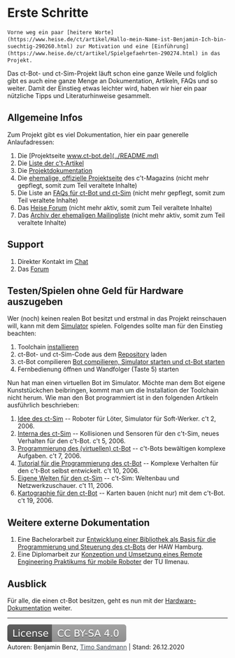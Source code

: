# Erste Schritte

```tip
Vorne weg ein paar [heitere Worte](https://www.heise.de/ct/artikel/Hallo-mein-Name-ist-Benjamin-Ich-bin-suechtig-290260.html) zur Motivation und eine [Einführung](https://www.heise.de/ct/artikel/Spielgefaehrten-290274.html) in das Projekt.
```

Das ct-Bot- und ct-Sim-Projekt läuft schon eine ganze Weile und folglich gibt es auch eine ganze Menge an Dokumentation, Artikeln, FAQs und so weiter. Damit der Einstieg etwas leichter wird, haben wir hier ein paar nützliche Tipps und Literaturhinweise gesammelt.

## Allgemeine Infos

Zum Projekt gibt es viel Dokumentation, hier ein paar generelle Anlaufadressen:

1. Die [Projektseite www.ct-bot.de](../README.md)
1. Die [Liste der c't-Artikel](2_ct-articles.md)
1. Die <a href="https://github.com/Nightwalker-87/ct-bot-doku/blob/master/doc/wiki_main.md" target="_blank">Projektdokumentation</a>
1. Die <a href="https://www.heise.de/ct/artikel/c-t-Bot-und-c-t-Sim-284119.html" target="_blank">ehemalige, offizielle Projektseite</a> des c't-Magazins (nicht mehr gepflegt, somit zum Teil veraltete Inhalte)
1. Die Liste an <a href="https://www.heise.de/ct/artikel/FAQ-fuer-c-t-Bot-und-c-t-SIM-291940.html" target="_blank">FAQs für ct-Bot und ct-Sim</a> (nicht mehr gepflegt, somit zum Teil veraltete Inhalte)
1. Das <a href="https://www.heise.de/forum/c-t/Kommentare-zu-c-t-Artikeln/c-t-Bot-und-c-t-Sim/forum-23074/" target="_blank">Heise Forum</a> (nicht mehr aktiv, somit zum Teil veraltete Inhalte)
1. Das <a href="https://www.heise.de/ct/newsletter/archiv/ct-bot-entwickler/" target="_blank">Archiv der ehemaligen Mailingliste</a> (nicht mehr aktiv, somit zum Teil veraltete Inhalte)

## Support

1. Direkter Kontakt im [Chat](../README.md#community-und-support)
1. Das <a href="https://www.ctbot.de" target="_blank">Forum</a>

## Testen/Spielen ohne Geld für Hardware auszugeben

Wer (noch) keinen realen Bot besitzt und erstmal in das Projekt reinschauen will, kann mit dem <a href="https://www.heise.de/ct/artikel/c-t-Bot-und-c-t-Sim-284119.html?seite=3" target="_blank">Simulator</a> spielen. Folgendes sollte man für den Einstieg beachten:

1. Toolchain [installieren](../installation/1_installation-allgemein.md)
1. ct-Bot- und ct-Sim-Code aus dem [Repository](../repository/1_git-eclipse.md) laden
1. ct-Bot compilieren [Bot compilieren, Simulator starten und ct-Bot starten](../installation/1_installation-allgemein.md#ct-sim-und-virtuelle-bots-aus-eclipse-starten)
1. Fernbedienung öffnen und Wandfolger (Taste 5) starten

Nun hat man einen virtuellen Bot im Simulator. Möchte man dem Bot eigene Kunststückchen beibringen, kommt man um die Installation der Toolchain nicht herum. Wie man den Bot programmiert ist in den folgenden Artikeln ausführlich beschrieben:

1. <a href="https://heise.de/-290274" target="_blank">Idee des ct-Sim</a> -- Roboter für Löter, Simulator für Soft-Werker. c't 2, 2006.
1. <a href="https://heise.de/-290334" target="_blank">Interna des ct-Sim</a> -- Kollisionen und Sensoren für den c't-Sim, neues Verhalten für den c't-Bot. c't 5, 2006.
1. <a href="https://heise.de/-290392" target="_blank">Programmierung des (virtuellen) ct-Bot</a> -- c't-Bots bewältigen komplexe Aufgaben. c't 7, 2006.
1. <a href="https://heise.de/-290460" target="_blank">Tutorial für die Programmierung des ct-Bot</a> -- Komplexe Verhalten für den c't-Bot selbst entwickelt. c't 10, 2006.
1. <a href="https://heise.de/-290480" target="_blank">Eigene Welten für den ct-Sim</a> -- c't-Sim: Weltenbau und Netzwerkzuschauer. c't 11, 2006.
1. <a href="https://heise.de/-290662" target="_blank">Kartographie für den ct-Bot</a> -- Karten bauen (nicht nur) mit dem c't-Bot. c't 19, 2006.

## Weitere externe Dokumentation

1. Eine Bachelorarbeit zur <a href="http://users.informatik.haw-hamburg.de/~kvl/teske/bachelor_teske.pdf" target="_blank">Entwicklung einer Bibliothek als Basis für die Programmierung und Steuerung des ct-Bots</a> der HAW Hamburg.
1. Eine Diplomarbeit zur <a href="https://www.db-thueringen.de/servlets/MCRFileNodeServlet/dbt_derivate_00013826/Schmidt_Diplom_ct-Bot.pdf" target="_blank"> Konzeption und Umsetzung eines Remote Engineering Praktikums für mobile Roboter</a> der TU Ilmenau.

## Ausblick

Für alle, die einen ct-Bot besitzen, geht es nun mit der <a href="https://github.com/Nightwalker-87/ct-bot-doku/blob/master/doc/wiki_main.md#ct-bot" target="_blank">Hardware-Dokumentation</a> weiter.

---

<a href="https://creativecommons.org/licenses/by-sa/4.0/" target="_blank"><img src="images/license.svg" alt="License: CC BY-SA 4.0" style="left;margin-left:0;margin-right:1em;" /></a><br>
Autoren: Benjamin Benz, <a href="https://github.com/tsandmann" target="_blank" style="color:#3c454e;">Timo Sandmann</a> \| Stand: 26.12.2020
